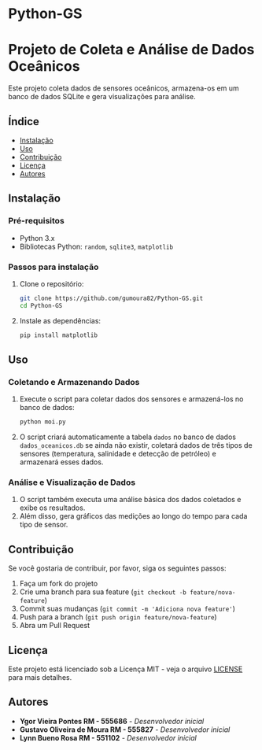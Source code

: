 # Python-GS

# Projeto de Coleta e Análise de Dados Oceânicos

Este projeto coleta dados de sensores oceânicos, armazena-os em um banco de dados SQLite e gera visualizações para análise.

## Índice

- [Instalação](#instalação)
- [Uso](#uso)
- [Contribuição](#contribuição)
- [Licença](#licença)
- [Autores](#autores)

## Instalação

### Pré-requisitos

- Python 3.x
- Bibliotecas Python: `random`, `sqlite3`, `matplotlib`

### Passos para instalação

1. Clone o repositório:

    ```bash
    git clone https://github.com/gumoura82/Python-GS.git
    cd Python-GS
    ```

2. Instale as dependências:

    ```bash
    pip install matplotlib
    ```

## Uso

### Coletando e Armazenando Dados

1. Execute o script para coletar dados dos sensores e armazená-los no banco de dados:

    ```bash
    python moi.py
    ```

2. O script criará automaticamente a tabela `dados` no banco de dados `dados_oceanicos.db` se ainda não existir, coletará dados de três tipos de sensores (temperatura, salinidade e detecção de petróleo) e armazenará esses dados.

### Análise e Visualização de Dados

1. O script também executa uma análise básica dos dados coletados e exibe os resultados.
2. Além disso, gera gráficos das medições ao longo do tempo para cada tipo de sensor.

## Contribuição

Se você gostaria de contribuir, por favor, siga os seguintes passos:

1. Faça um fork do projeto
2. Crie uma branch para sua feature (`git checkout -b feature/nova-feature`)
3. Commit suas mudanças (`git commit -m 'Adiciona nova feature'`)
4. Push para a branch (`git push origin feature/nova-feature`)
5. Abra um Pull Request

## Licença

Este projeto está licenciado sob a Licença MIT - veja o arquivo [LICENSE](LICENSE) para mais detalhes.

## Autores

- **Ygor Vieira Pontes RM - 555686** - *Desenvolvedor inicial*
- **Gustavo Oliveira de Moura RM - 555827** - *Desenvolvedor inicial*
- **Lynn Bueno Rosa RM - 551102** - *Desenvolvedor inicial*
